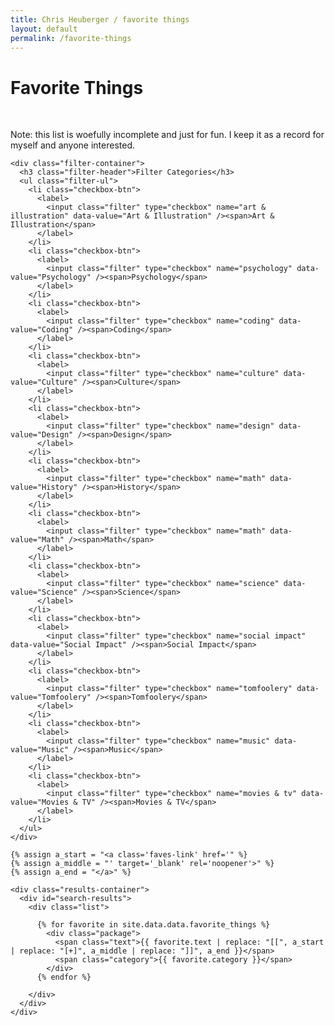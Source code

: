 ```yaml
---
title: Chris Heuberger / favorite things
layout: default
permalink: /favorite-things
---
```


<div class="main-content main-content_favorite-things">

  <div class='favorites-header'>
    <h1 class='about all-caps'>Favorite Things</h1><br>
    <p>Note: this list is woefully incomplete and just for fun. I keep it as a record for myself and anyone interested.</p>
  </div>

  <div class="favorite-things-block">

    <div class="filter-container">
      <h3 class="filter-header">Filter Categories</h3>
      <ul class="filter-ul">
        <li class="checkbox-btn">
          <label>
            <input class="filter" type="checkbox" name="art & illustration" data-value="Art & Illustration" /><span>Art & Illustration</span>
          </label>
        </li>
        <li class="checkbox-btn">
          <label>
            <input class="filter" type="checkbox" name="psychology" data-value="Psychology" /><span>Psychology</span>
          </label>
        </li>
        <li class="checkbox-btn">
          <label>
            <input class="filter" type="checkbox" name="coding" data-value="Coding" /><span>Coding</span>
          </label>
        </li>
        <li class="checkbox-btn">
          <label>
            <input class="filter" type="checkbox" name="culture" data-value="Culture" /><span>Culture</span>
          </label>
        </li>
        <li class="checkbox-btn">
          <label>
            <input class="filter" type="checkbox" name="design" data-value="Design" /><span>Design</span>
          </label>
        </li>
        <li class="checkbox-btn">
          <label>
            <input class="filter" type="checkbox" name="math" data-value="History" /><span>History</span>
          </label>
        </li>
        <li class="checkbox-btn">
          <label>
            <input class="filter" type="checkbox" name="math" data-value="Math" /><span>Math</span>
          </label>
        </li>
        <li class="checkbox-btn">
          <label>
            <input class="filter" type="checkbox" name="science" data-value="Science" /><span>Science</span>
          </label>
        </li>
        <li class="checkbox-btn">
          <label>
            <input class="filter" type="checkbox" name="social impact" data-value="Social Impact" /><span>Social Impact</span>
          </label>
        </li>
        <li class="checkbox-btn">
          <label>
            <input class="filter" type="checkbox" name="tomfoolery" data-value="Tomfoolery" /><span>Tomfoolery</span>
          </label>
        </li>
        <li class="checkbox-btn">
          <label>
            <input class="filter" type="checkbox" name="music" data-value="Music" /><span>Music</span>
          </label>
        </li>
        <li class="checkbox-btn">
          <label>
            <input class="filter" type="checkbox" name="movies & tv" data-value="Movies & TV" /><span>Movies & TV</span>
          </label>
        </li>
      </ul>
    </div>

    {% assign a_start = "<a class='faves-link' href='" %}
    {% assign a_middle = "' target='_blank' rel='noopener'>" %}
    {% assign a_end = "</a>" %}

    <div class="results-container">
      <div id="search-results">
        <div class="list">

          {% for favorite in site.data.data.favorite_things %}
            <div class="package">
              <span class="text">{{ favorite.text | replace: "[[", a_start | replace: "[+]", a_middle | replace: "]]", a_end }}</span>
              <span class="category">{{ favorite.category }}</span>
            </div>
          {% endfor %}

        </div>
      </div>
    </div>

  </div> <!-- .favorite-things -->

</div> <!-- .main-content -->
